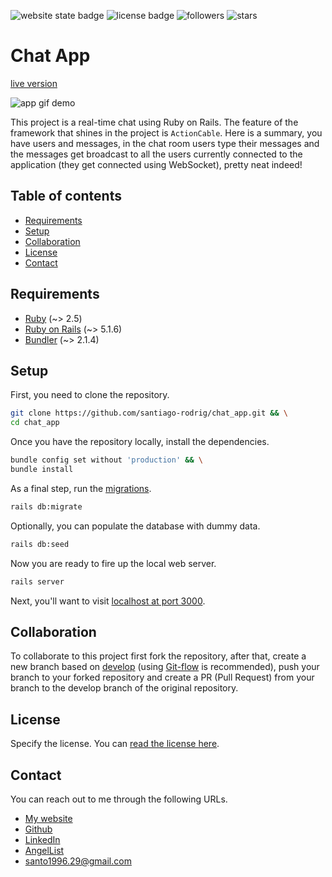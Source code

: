 <!-- place the license badge here and the build passing badge too -->
![website state badge](https://img.shields.io/website?down_color=lightgrey&down_message=offline&up_color=green&up_message=online&url=https%3A%2F%2Fsrodrig-chat-app.herokuapp.com)
![license badge](https://img.shields.io/github/license/santiago-rodrig/chat_app)
![followers](https://img.shields.io/github/followers/santiago-rodrig?style=social)
![stars](https://img.shields.io/github/stars/santiago-rodrig/chat_app?style=social)

# Chat App

[live version](https://srodrig-chat-app.herokuapp.com)

![app gif demo](./doc/demo.gif)

This project is a real-time chat using Ruby on Rails. The feature of the
framework that shines in the project is `ActionCable`. Here is a summary,
you have users and messages, in the chat room users type their messages
and the messages get broadcast to all the users currently connected to the
application (they get connected using WebSocket), pretty neat indeed!

## Table of contents

- [Requirements](https://github.com/santiago-rodrig/chat_app#requirements)
- [Setup](https://github.com/santiago-rodrig/chat_app#setup)
- [Collaboration](https://github.com/santiago-rodrig/chat_app#collaboration)
- [License](https://github.com/santiago-rodrig/chat_app#license)
- [Contact](https://github.com/santiago-rodrig/chat_app#contact)

## Requirements

- [Ruby](https://www.ruby-lang.org/en/) (~> 2.5)
- [Ruby on Rails](https://rubyonrails.org/) (~> 5.1.6)
- [Bundler](https://bundler.io/v2.0/#getting-started) (~> 2.1.4)

## Setup

First, you need to clone the repository.

```sh
git clone https://github.com/santiago-rodrig/chat_app.git && \
cd chat_app
```

Once you have the repository locally, install the dependencies.

```sh
bundle config set without 'production' && \
bundle install
```

As a final step, run the [migrations](https://guides.rubyonrails.org/active_record_migrations.html#migration-overview).

```sh
rails db:migrate
```

Optionally, you can populate the database with dummy data.

```sh
rails db:seed
```

Now you are ready to fire up the local web server.

```sh
rails server
```

Next, you'll want to visit [localhost at port 3000](http://localhost:3000).

## Collaboration

To collaborate to this project first fork the repository, after that, create a new branch based
on [develop](REPOSITORY_DEVELOP_BRANCH_URL) (using [Git-flow](https://nvie.com/posts/a-successful-git-branching-model/)
is recommended), push your branch to your forked repository and create a PR
(Pull Request) from your branch to the develop branch of the original repository.

## License

Specify the license. You can [read the license here](./LICENSE).

## Contact

You can reach out to me through the following URLs.

- [My website](https://santiagorodriguez.dev)
- [Github](https://github.com/santiago-rodrig)
- [LinkedIn](https://www.linkedin.com/in/santiago-andres-rodriguez-marquez/)
- [AngelList](https://angel.co/u/santiago-andres-rodriguez-marquez)
- [santo1996.29@gmail.com](mailto:santo1996.29@gmail.com)

